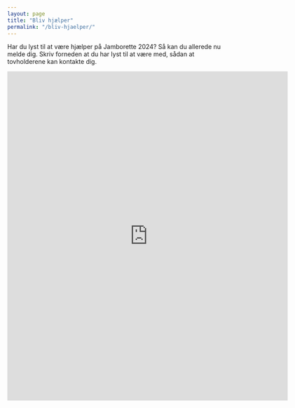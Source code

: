 ```yaml
---
layout: page
title: "Bliv hjælper"
permalink: "/bliv-hjaelper/"
---
```


Har du lyst til at være hjælper på Jamborette 2024?
Så kan du allerede nu melde dig. 
Skriv forneden at du har lyst til at være med, sådan at tovholderene kan kontakte dig.

<iframe src="https://docs.google.com/forms/d/e/1FAIpQLSciNs3jIorvyQsyikB0eNJlUsMLYL-q4CLki5EYQV6jFcrVEQ/viewform?embedded=true" width="640" height="750" frameborder="0" marginheight="0" marginwidth="0">Loading…</iframe>
